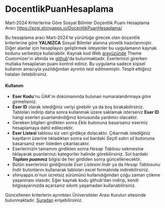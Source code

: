# DocentlikPuanHesaplama
 Mart-2024 Kriterlerine Göre Sosyal Bilimler Doçentlik Puanı Hesaplama Aracı
 https://ezgi.shinyapps.io/DocentlikPuanHesaplama/

Bu hesaplama aracı Mart-2024'te yürürlüğe girecek olan doçentlik kriterlerine göre **YALNIZCA** Sosyal Bilimler alanına yönelik hazırlanmıştır. Diğer alanlar için hesaplayıcı geliştirmek isteyenler bu uygulamanın kaynak kodunu serbestçe kullanabilir. Kaynak kod Web [arayüzünde](https://ezgi.shinyapps.io/DocentlikPuanHesaplama/) Theme Customizer'ın altında ve [github](https://github.com/altinisik/DocentlikPuanHesaplama)'da bulunmaktadır. 
Eserlerinizi girerken mutlaka hesaplanan puanı kontrol ediniz. Bu uygulama sadece kişisel kullanım amacıyla yazıldığından ayrıntılı test edilmemiştir. Tespit ettiğiniz hataları iletebilirsiniz. 

#### Kullanım

- **Eser Kodu**'nu ÜAK'ın dokümanında bulunan numaralandırmaya göre girmelisiniz. 
- **Eser ID** olarak istediğiniz veriyi girebilir ya da boş bırakabilirsiniz. Tabloları indirip daha sonra kullanmak üzere saklamak isterseniz  **Eser ID** hangi eserleri puanlandırdığınız konusunda yardımcı olacaktır. 
- Gereken bilgileri girdikten sonra *Ekle* butonuna basarsanız eseriniz hesaplamaya dahil edilecektir. 
- **Eser Listesi** tablosu siz veri girdikçe dolacaktır. Çıkarmak istediğiniz kayıtların üzerine tıkladıktan sonra sol bardaki *Seçili satırı sil* butonuna basarsanız eser listeden çıkarılacaktır. 
- Eserlerinizin tamamını girdikten sonra *Hesap Tablosu* sekmesine tıklayarak puanlarınızı kategoriler halinde görebilirsiniz. Sol bardaki ***Toplam puanınız*** bilgisi de her girdiden sonra güncellenecektir. 
- Bütün eserlerinizi girdiğinizde *Eser Listesini İndir* ya da *Hesap Tablosunu İndir* butonlarını kullanarak tabloları excel formatında indirebilirsiniz. 
- shinyapps.io'nun ücretsiz sürümünü kullanıdığımdan çoğu zaman çökme yaşanması olasıdır. Eğer kaynak kodu github'dan indirip, kendi bilgisayarınızda açarsanız sıkıntı yaşamadan kullanabilirsiniz. 

Güncellenen kriterlerin ayrıntıları Üniversiteler Arası Kurulun sitesinde bulunmaktadır. [Şuradan](https://www.uak.gov.tr/Sayfalar/DuyuruDetay.aspx?did=174) erişebilirsiniz. 